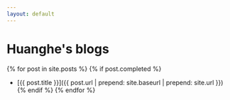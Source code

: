 ```yaml
---
layout: default
---
```


# Huanghe's blogs

{% for post in site.posts %}
  {% if post.completed %}
  * [{{ post.title }}]({{ post.url | prepend: site.baseurl | prepend: site.url }})
  {% endif %}
{% endfor %}
